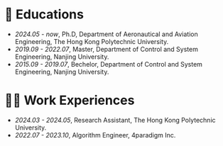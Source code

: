 # 📖 Educations
- *2024.05 - now*, Ph.D, Department of Aeronautical and Aviation Engineering, The Hong Kong Polytechnic University.
- *2019.09 - 2022.07*, Master, Department of Control and System Engineering, Nanjing University. 
- *2015.09 - 2019.07*, Bechelor, Department of Control and System Engineering, Nanjing University. 

# 👨‍💼 Work Experiences
- *2024.03 - 2024.05*, Research Assistant, The Hong Kong Polytechnic University.
- *2022.07 - 2023.10*, Algorithm Engineer, 4paradigm Inc.
